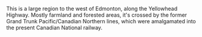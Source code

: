 This is a large region to the west of Edmonton, along the Yellowhead Highway. Mostly farmland and forested areas, it's crossed by the former Grand Trunk Pacific/Canadian Northern lines, which were amalgamated into the present Canadian National railway.